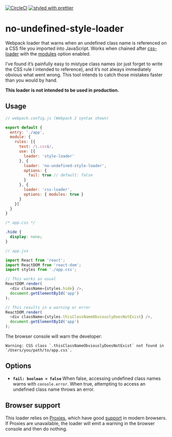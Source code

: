 [![CircleCI](https://circleci.com/gh/andrewbranch/no-undefined-style-loader.svg?style=svg)](https://circleci.com/gh/andrewbranch/no-undefined-style-loader)
[![styled with prettier](https://img.shields.io/badge/styled_with-prettier-ff69b4.svg)](https://github.com/prettier/prettier)

# no-undefined-style-loader

Webpack loader that warns when an undefined class name is referenced on a CSS file you imported into JavaScript. Works when chained after [css-loader](https://github.com/webpack-contrib/css-loader) with the [modules](https://github.com/webpack-contrib/css-loader#css-modules) option enabled.

I’ve found it’s painfully easy to mistype class names (or just forget to write the CSS rule I intended to reference), and it’s not always immediately obvious what went wrong. This tool intends to catch those mistakes faster than you would by hand.

**This loader is not intended to be used in production.**

## Usage

```js
// webpack.config.js (Webpack 2 syntax shown)

export default {
  entry: './app',
  module: {
    rules: [{
      test: /\.css$/,
      use: [{
        loader: 'style-loader'
      }, {
        loader: 'no-undefined-style-loader',
        options: {
          fail: true // default: false
        }
      }, {
        loader: 'css-loader',
        options: { modules: true }
      }
    }]
  }
}
```

```css
/* app.css */

.hide {
  display: none;
}
```

```js
// app.jsx

import React from 'react';
import ReactDOM from 'react-dom';
import styles from './app.css';

// This works as usual
ReactDOM.render(
  <div className={styles.hide} />,
  document.getElementById('app')
);

// This results in a warning or error
ReactDOM.render(
  <div className={styles.thisClassNameObviouslyDoesNotExist} />,
  document.getElementById('app')
);
```

The browser console will warn the developer:

```
Warning: CSS class `.thisClassNameObviouslyDoesNotExist` not found in `/Users/you/path/to/app.css`.
```

## Options

- **`fail: boolean = false`** When false, accessing undefined class names warns with `console.error`. When true, attempting to access an undefined class name throws an error.

## Browser support

This loader relies on [Proxies](https://developer.mozilla.org/en-US/docs/Web/JavaScript/Reference/Global_Objects/Proxy), which have good [support](http://caniuse.com/#search=proxy) in modern browsers. If Proxies are unavailable, the loader will emit a warning in the browser console and then do nothing.
